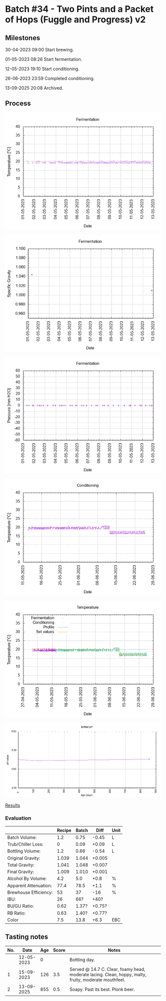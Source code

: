 # Batch #34 - Two Pints and a Packet of Hops (Fuggle and Progress) v2

## Milestones

30-04-2023 09:00 Start brewing.

01-05-2023 08:26 Start fermentation.

12-05-2023 19:10 Start conditioning.

26-06-2023 23:59 Completed conditioning.

13-09-2025 20:08 Archived.

## Process

![fermentation](fermentation.png)

![specific gravity](gravity.png)

![pressure](pressure.png)

![conditioning](conditioning.png)

![temperature](temperature.png)

![bottled pH](bottled_ph.png)

[Results](./Batch_34_Two_Pints_and_a_Packet_of_Hops_Fuggle_and_Progress_v2_results.pdf)

### Evaluation

|                         | Recipe | Batch | Diff   | Unit |
|-------------------------|--------|-------|--------|------|
| Batch Volume:           | 1.2    | 0.75  | -0.45  | L    |
| Trub/Chiller Loss:      | 0      | 0.09  | +0.09  | L    |
| Bottling Volume:        | 1.2    | 0.66  | -0.54  | L    |
| Original Gravity:       | 1.039  | 1.044 | +0.005 |      |
| Total Gravity:          | 1.041  | 1.048 | +0.007 |      |
| Final Gravity:          | 1.009  | 1.010 | +0.001 |      |
| Alcohol By Volume:      | 4.2    | 5.0   | +0.8   | %    |
| Apparent Attenuation:   | 77.4   | 78.5  | +1.1   | %    |
| Brewhouse Efficiency:   | 53     | 37    | -16    | %    |
| IBU:                    | 26     | 66?   | +40?   |      |
| BU/GU Ratio:            | 0.62   | 1.37? | +0.75? |      |
| RB Ratio:               | 0.63   | 1.40? | +0.77? |      |
| Color                   | 7.5    | 13.8  | +6.3   | EBC  |

## Tasting notes

| No. | Date       | Age | Score | Notes |
|-----|------------|-----|-------|-------|
|     | 12-05-2023 |   0 |       | Bottling day. |
|   1 | 15-09-2023 | 126 | 3.5   | Served @ 14.7 C. Clear, foamy head, moderate lacing. Clean, hoppy, malty, fruity, moderate mouthfeel. |
|   2 | 13-09-2025 | 855 | 0.5   | Soapy. Past its best. Plonk beer. |
